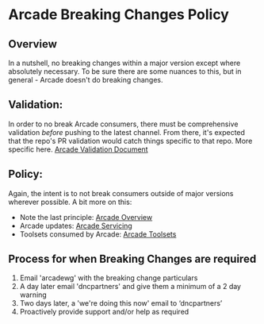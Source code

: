 # Arcade Breaking Changes Policy

## Overview
In a nutshell, no breaking changes within a major version except where absolutely necessary.  To be sure there are some nuances to this, but in general - Arcade doesn't do breaking changes.  

## Validation:
In order to no break Arcade consumers, there must be comprehensive validation *before* pushing to the latest channel.  From there, it's expected that the repo's PR validation would catch things specific to that repo.  More specific here. [Arcade Validation Document](/Validation/Overview.md)

## Policy:
Again, the intent is to not break consumers outside of major versions wherever possible.  A bit more on this:
-	Note the last principle: [Arcade Overview](Overview.md)
-	Arcade updates: [Arcade Servicing](Servicing.md)
-	Toolsets consumed by Arcade: [Arcade Toolsets](Toolsets.md)

## Process for when Breaking Changes are required
1. Email 'arcadewg' with the breaking change particulars
1. A day later email 'dncpartners' and give them a minimum of a 2 day warning 
1. Two days later, a 'we're doing this now' email to ‘dncpartners’
1. Proactively provide support and/or help as required 
